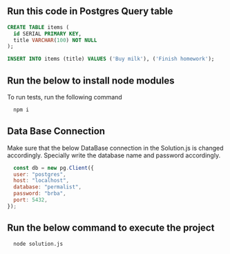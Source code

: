 
## Run this code in Postgres Query table

```SQL
CREATE TABLE items (
  id SERIAL PRIMARY KEY,
  title VARCHAR(100) NOT NULL
);

INSERT INTO items (title) VALUES ('Buy milk'), ('Finish homework');
```


## Run the below to install node modules

To run tests, run the following command

```bash
  npm i
```


## Data Base Connection

Make sure that the below DataBase connection in the Solution.js is changed accordingly. Specially write the database name and password accordingly.

```javascript
  const db = new pg.Client({
  user: "postgres",
  host: "localhost",
  database: "permalist",
  password: "brba",
  port: 5432,
});
```


## Run the below command to execute the project



```bash
  node solution.js
```

